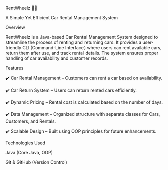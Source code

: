 RentWheelz 🚗💨

A Simple Yet Efficient Car Rental Management System

Overview

RentWheelz is a Java-based Car Rental Management System designed to streamline the process of renting and returning cars.
It provides a user-friendly CLI (Command-Line Interface) where users can rent available cars, return them after use, and track rental details.
The system ensures proper handling of car availability and customer records.


Features

✔️ Car Rental Management – Customers can rent a car based on availability.

✔️ Car Return System – Users can return rented cars efficiently.

✔️ Dynamic Pricing – Rental cost is calculated based on the number of days.

✔️ Data Management – Organized structure with separate classes for Cars, Customers, and Rentals.

✔️ Scalable Design – Built using OOP principles for future enhancements.


Technologies Used

Java (Core Java, OOP)

Git & GitHub (Version Control)
